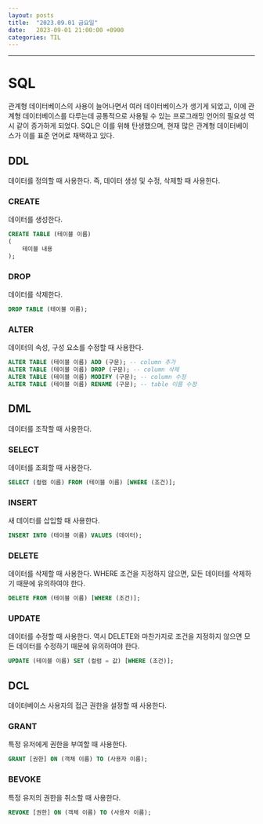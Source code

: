```yaml
---
layout: posts
title:  "2023.09.01 금요일"
date:   2023-09-01 21:00:00 +0900
categories: TIL
---
```

---
# SQL
관계형 데이터베이스의 사용이 늘어나면서 여러 데이터베이스가 생기게 되었고, 이에 관계형 데이터베이스를 다루는데 공통적으로 사용될 수 있는 프로그래밍 언어의 필요성 역시 같이 증가하게 되었다. SQL은 이를 위해 탄생했으며, 현재 많은 관계형 데이터베이스가 이를 표준 언어로 채택하고 있다.
## DDL
데이터를 정의할 때 사용한다. 즉, 데이터 생성 및 수정, 삭제할 때 사용한다.
### CREATE
데이터를 생성한다.
``` SQL
CREATE TABLE (테이블 이름)
(
    테이블 내용
);
```
### DROP
데이터를 삭제한다.
``` SQL
DROP TABLE (테이블 이름);
```
### ALTER
데이터의 속성, 구성 요소를 수정할 때 사용한다.
``` SQL
ALTER TABLE (테이블 이름) ADD (구문); -- column 추가
ALTER TABLE (테이블 이름) DROP (구문); -- column 삭제
ALTER TABLE (테이블 이름) MODIFY (구문); -- column 수정
ALTER TABLE (테이블 이름) RENAME (구문); -- table 이름 수정
```
## DML
데이터를 조작할 때 사용한다.
### SELECT
데이터를 조회할 때 사용한다.
``` SQL
SELECT (컬럼 이름) FROM (테이블 이름) [WHERE (조건)];
```
### INSERT
새 데이터를 삽입할 때 사용한다.
``` SQL
INSERT INTO (테이블 이름) VALUES (데이터);
```
### DELETE
데이터를 삭제할 때 사용한다. WHERE 조건을 지정하지 않으면, 모든 데이터를 삭제하기 때문에 유의하여야 한다.
``` SQL
DELETE FROM (테이블 이름) [WHERE (조건)];
```
### UPDATE
데이터를 수정할 때 사용한다. 역시 DELETE와 마찬가지로 조건을 지정하지 않으면 모든 데이터를 수정하기 때문에 유의하여야 한다.
``` SQL
UPDATE (테이블 이름) SET (컬럼 = 값) [WHERE (조건)];
```
## DCL
데이터베이스 사용자의 접근 권한을 설정할 때 사용한다.
### GRANT
특정 유저에게 권한을 부여할 때 사용한다.
``` SQL
GRANT [권한] ON (객체 이름) TO (사용자 이름);
```
### BEVOKE
특정 유저의 권한을 취소할 때 사용한다.
``` SQL
REVOKE [권한] ON (객체 이름) TO (사용자 이름);
```